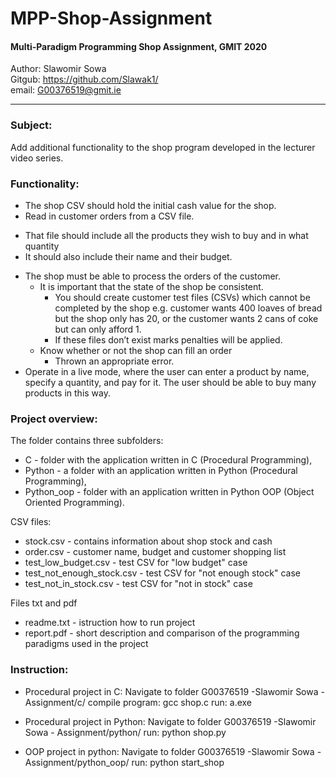 # MPP-Shop-Assignment

#### Multi-Paradigm Programming Shop Assignment, GMIT 2020

Author: Slawomir Sowa <br>
Gitgub: https://github.com/Slawak1/<br>
email: G00376519@gmit.ie<br>
***
### Subject:
Add additional functionality to the shop program developed in the lecturer video series. 

### Functionality:
- The shop CSV should hold the initial cash value for the shop.
- Read in customer orders from a CSV file.
 * That file should include all the products they wish to buy and in what quantity
 * It should also include their name and their budget.
- The shop must be able to process the orders of the customer.
    - It is important that the state of the shop be consistent.
        * You should create customer test files (CSVs) which cannot be completed by the shop e.g. customer wants 400
            loaves of bread but the shop only has 20, or the customer wants 2 cans of coke but can only afford 1.
        * If these files don’t exist marks penalties will be applied.
    - Know whether or not the shop can fill an order
        * Thrown an appropriate error.
- Operate in a live mode, where the user can enter a product by name, specify a quantity, and pay for it. The user should
    be able to buy many products in this way.

### Project overview:


The folder contains three subfolders:
* C - folder with the application written in C (Procedural Programming),
* Python - a folder with an application written in Python (Procedural Programming),
* Python_oop - folder with an application written in Python OOP (Object Oriented Programming).

CSV files:
- stock.csv - contains information about shop stock and cash
- order.csv - customer name, budget and customer shopping list
- test_low_budget.csv - test CSV for "low budget" case
- test_not_enough_stock.csv - test CSV for "not enough stock" case
- test_not_in_stock.csv - test CSV for "not in stock" case

Files txt and pdf
- readme.txt - istruction how to run project 
- report.pdf - short description and comparison of the programming paradigms used in the project

### Instruction:

* Procedural project in C:
    Navigate to folder G00376519 -Slawomir Sowa - Assignment/c/
    compile program: gcc shop.c
    run: a.exe

* Procedural project in Python:
    Navigate to folder G00376519 -Slawomir Sowa - Assignment/python/ 
    run: python shop.py

* OOP project in python:
    Navigate to folder G00376519 -Slawomir Sowa - Assignment/python_oop/
    run: python start_shop
